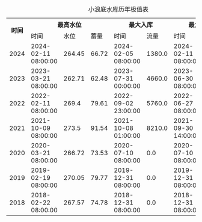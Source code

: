 <table>
<caption>小浪底水库历年极值表</caption>
  <tr>
    <th rowspan='2'>时间</th>
    <th colspan='3'>最高水位</th>
    <th colspan='2'>最大入库</th>
    <th colspan='2'>最大出库</th>
  </tr>
  <tr>
    <td>时间</td>
    <td>水位</td>
    <td>蓄量</td>
    <td>时间</td>
    <td>流量</td>
    <td>时间</td>
    <td>流量</td>
  </tr>
  <tr>
    <td>2024</td>
    <td>2024-02-11 08:00:00</td>
    <td>264.45</td>
    <td>66.72</td>
    <td>2024-02-05 08:00:00</td>
    <td>1380.0</td>
    <td>2024-02-11 08:00:00</td>
    <td>1490.0</td>
  </tr>
  <tr>
    <td>2023</td>
    <td>2023-03-21 08:00:00</td>
    <td>262.71</td>
    <td>62.48</td>
    <td>2023-07-31 00:00:00</td>
    <td>4660.0</td>
    <td>2023-06-30 08:00:00</td>
    <td>4520.0</td>
  </tr>
  <tr>
    <td>2022</td>
    <td>2022-02-11 08:00:00</td>
    <td>269.4</td>
    <td>79.61</td>
    <td>2022-09-02 23:00:00</td>
    <td>5760.0</td>
    <td>2022-06-27 08:00:00</td>
    <td>4540.0</td>
  </tr>
  <tr>
    <td>2021</td>
    <td>2021-10-09 08:00:00</td>
    <td>273.5</td>
    <td>91.54</td>
    <td>2021-10-08 01:00:00</td>
    <td>8210.0</td>
    <td>2021-09-30 14:00:00</td>
    <td>4550.0</td>
  </tr>
  <tr>
    <td>2020</td>
    <td>2020-03-21 08:00:00</td>
    <td>266.72</td>
    <td>73.53</td>
    <td>2020-07-10 08:00:00</td>
    <td>0.0</td>
    <td>2020-07-10 08:00:00</td>
    <td>0.0</td>
  </tr>
  <tr>
    <td>2019</td>
    <td>2019-02-19 08:00:00</td>
    <td>270.05</td>
    <td>79.77</td>
    <td>2019-12-31 08:00:00</td>
    <td>0.0</td>
    <td>2019-12-31 08:00:00</td>
    <td>0.0</td>
  </tr>
  <tr>
    <td>2018</td>
    <td>2018-02-22 08:00:00</td>
    <td>267.57</td>
    <td>74.78</td>
    <td>2018-12-31 08:00:00</td>
    <td>0.0</td>
    <td>2018-12-31 08:00:00</td>
    <td>0.0</td>
  </tr>
</table>

